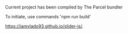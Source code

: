 Current project has been compiled by The Parcel bundler

To initiate, use commands 'npm run build'

https://iamvlado93.github.io/slider-js/.
